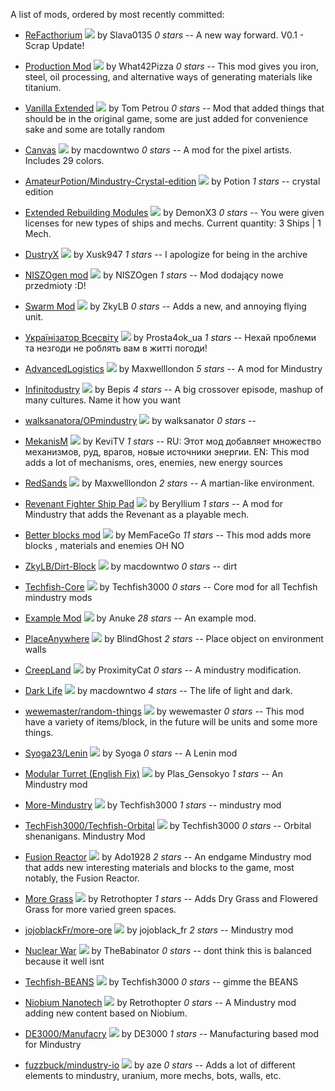 
A list of mods, ordered by most recently committed:


  - [ReFacthorium](https://github.com/Slava0135/ReFactorium) ![ ](images/slava0135/refactorium-icon.png) by Slava0135 *0 stars* -- A new way forward. V0.1 - Scrap Update!

  - [Production Mod](https://github.com/What42Pizza/Mindustry-Production-Mod) ![ ](images/what42pizza/mindustry-production-mod-icon.png) by What42Pizza *0 stars* -- This mod gives you iron, steel, oil processing, and alternative ways of generating materials like titanium.

  - [Vanilla Extended](https://github.com/ballgamer56/VanillaExtended) ![ ](images/ballgamer56/vanillaextended-icon.png) by Tom Petrou *0 stars* -- Mod that added things that should be in the original game, some are just added for convenience sake and some are totally random

  - [Canvas](https://github.com/ZkyLB/Canvas) ![ ](images/zkylb/canvas-icon.png) by macdowntwo *0 stars* -- A mod for the pixel artists. Includes 29 colors.

  - [AmateurPotion/Mindustry-Crystal-edition](https://github.com/AmateurPotion/Mindustry-Crystal-edition) ![ ](images/amateurpotion/mindustry-crystal-edition-icon.png) by Potion *1 stars* -- crystal edition

  - [Extended Rebuilding Modules](https://github.com/DemonX3/DemonX3-ERM) ![ ](images/demonx3/demonx3-erm-icon.png) by DemonX3 *0 stars* -- You were given licenses for new types of ships and mechs. Current quantity: 3 Ships | 1 Mech.

  - [DustryX](https://github.com/Xusk947/DustryX) ![ ](images/xusk947/dustryx-icon.png) by Xusk947 *1 stars* -- I apologize for being in the archive

  - [NISZOgen mod](https://github.com/niszogen/mindustrymod1) ![ ](images/niszogen/mindustrymod1-icon.png) by NISZOgen *1 stars* -- Mod dodający nowe przedmioty :D!

  - [Swarm Mod](https://github.com/ZkyLB/Swarm-Mod) ![ ](images/zkylb/swarm-mod-icon.png) by ZkyLB *0 stars* -- Adds a new, and annoying flying unit.

  - [Українізатор Всесвіту](https://github.com/Prosta4okua/Ukrajinisator) ![ ](images/prosta4okua/ukrajinisator-icon.png) by Prosta4ok_ua *1 stars* -- Нехай проблеми та незгоди не роблять вам в житті погоди!

  - [AdvancedLogistics](https://github.com/Maxwelllondon92/AdvancedLogisticsMod) ![ ](images/maxwelllondon92/advancedlogisticsmod-icon.png) by Maxwelllondon *5 stars* -- A mod for Mindustry

  - [Infinitodustry](https://github.com/ThatOneBepis/Infinitodustry) ![ ](images/thatonebepis/infinitodustry-icon.png) by Bepis *4 stars* -- A big crossover episode, mashup of many cultures. Name it how you want

  - [walksanatora/OPmindustry](https://github.com/walksanatora/OPmindustry) ![ ](images/walksanatora/opmindustry-icon.png) by walksanator *0 stars* -- 

  - [MekanisM](https://github.com/KeviTV/MekanisM) ![ ](images/kevitv/mekanism-icon.png) by KeviTV *1 stars* -- RU: Этот мод добавляет множество механизмов, руд, врагов, новые источники энергии.
EN: This mod adds a lot of mechanisms, ores, enemies, new energy sources

  - [RedSands](https://github.com/Maxwelllondon92/RedSands) ![ ](images/maxwelllondon92/redsands-icon.png) by Maxwelllondon *2 stars* -- A martian-like environment.

  - [Revenant Fighter Ship Pad](https://github.com/BasedUser/RevenantMod) ![ ](images/baseduser/revenantmod-icon.png) by Beryllium *1 stars* -- A mod for Mindustry that adds the Revenant as a playable mech.

  - [Better blocks mod](https://github.com/MemFaceGo/Better-Blocks-Mod) ![ ](images/memfacego/better-blocks-mod-icon.png) by MemFaceGo *11 stars* -- This mod adds more blocks , materials and enemies OH NO

  - [ZkyLB/Dirt-Block](https://github.com/ZkyLB/Dirt-Block) ![ ](images/zkylb/dirt-block-icon.png) by macdowntwo *0 stars* -- dirt

  - [Techfish-Core](https://github.com/TechFish3000/Techfish-Core) ![ ](images/techfish3000/techfish-core-icon.png) by Techfish3000 *0 stars* -- Core mod for all Techfish mindustry mods

  - [Example Mod](https://github.com/Anuken/ExampleMod) ![ ](images/anuken/examplemod-icon.png) by Anuke *28 stars* -- An example mod.

  - [PlaceAnywhere](https://github.com/BlindGhostPL/PlaceAnywhere) ![ ](images/blindghostpl/placeanywhere-icon.png) by BlindGhost *2 stars* -- Place object on environment walls

  - [CreepLand](https://github.com/ProximityCatz/CreepLand) ![ ](images/proximitycatz/creepland-icon.png) by ProximityCat *0 stars* -- A mindustry modification.

  - [Dark Life](https://github.com/ZkyLB/Dark-Life) ![ ](images/zkylb/dark-life-icon.png) by macdowntwo *4 stars* -- The life of light and dark.

  - [wewemaster/random-things](https://github.com/wewemaster/random-things) ![ ](images/wewemaster/random-things-icon.png) by wewemaster *0 stars* -- This mod have a variety of items/block, in the future will be units and some more things.

  - [Syoga23/Lenin](https://github.com/Syoga23/Lenin) ![ ](images/syoga23/lenin-icon.png) by Syoga *0 stars* -- A Lenin mod

  - [Modular Turret (English Fix)](https://github.com/xhz313123/Modular-Turret) ![ ](images/xhz313123/modular-turret-icon.png) by Plas_Gensokyo *1 stars* -- An Mindustry mod

  - [More-Mindustry](https://github.com/TechFish3000/More-Mindustry) ![ ](images/techfish3000/more-mindustry-icon.png) by Techfish3000 *1 stars* -- mindustry mod

  - [TechFish3000/Techfish-Orbital](https://github.com/TechFish3000/Techfish-Orbital) ![ ](images/techfish3000/techfish-orbital-icon.png) by Techfish3000 *0 stars* -- Orbital shenanigans. Mindustry Mod

  - [Fusion Reactor](https://github.com/ado1928/Fusion-Reactor-mod) ![ ](images/ado1928/fusion-reactor-mod-icon.png) by Ado1928 *2 stars* -- An endgame Mindustry mod that adds new interesting materials and blocks to the game, most notably, the Fusion Reactor.

  - [More Grass](https://github.com/Retrothopter/More-Grass) ![ ](images/retrothopter/more-grass-icon.png) by Retrothopter *1 stars* -- Adds Dry Grass and Flowered Grass for more varied green spaces.

  - [jojoblackFr/more-ore](https://github.com/jojoblackFr/more-ore) ![ ](images/jojoblackfr/more-ore-icon.png) by jojoblack_fr *2 stars* -- Mindustry mod

  - [Nuclear War](https://github.com/TheBabinator/NuclearWar) ![ ](images/thebabinator/nuclearwar-icon.png) by TheBabinator *0 stars* -- dont think this is balanced because it well isnt

  - [Techfish-BEANS](https://github.com/TechFish3000/Techfish-BEANS) ![ ](images/techfish3000/techfish-beans-icon.png) by Techfish3000 *0 stars* -- gimme the BEANS

  - [Niobium Nanotech](https://github.com/Retrothopter/Niobium-Nanotech) ![ ](images/retrothopter/niobium-nanotech-icon.png) by Retrothopter *0 stars* -- A Mindustry mod adding new content based on Niobium.

  - [DE3000/Manufacry](https://github.com/DE3000/Manufacry) ![ ](images/de3000/manufacry-icon.png) by DE3000 *1 stars* -- Manufacturing based mod for Mindustry

  - [fuzzbuck/mindustry-io](https://github.com/fuzzbuck/mindustry-io) ![ ](images/fuzzbuck/mindustry-io-icon.png) by aze *0 stars* -- Adds a lot of different elements to mindustry, uranium, more mechs, bots, walls, etc.

